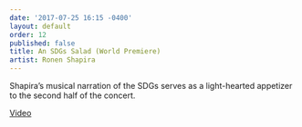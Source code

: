 ```yaml
---
date: '2017-07-25 16:15 -0400'
layout: default
order: 12
published: false
title: An SDGs Salad (World Premiere)
artist: Ronen Shapira
---
```

Shapira’s musical narration of the SDGs serves as a light-hearted appetizer to the second half of the concert.

[Video](https://www.youtube.com/watch?v=RjEvej7qZwI&index=9&list=PLprXkx-4Du8LdfgRFaO1_ldJE0nvgHUcC)
